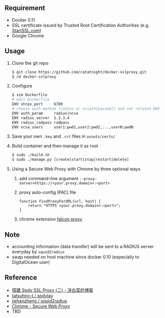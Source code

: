 ## Requirement
+ Docker 0.11
+ SSL certificate issued by Trusted Root Certification Authorities (e.g. [StartSSL.com](https://www.startssl.com))
+ Google Chrome

## Usage
1. Clone the git repo
	
	```bash
	$ git clone https://github.com/catatnight/docker-sslproxy.git
	$ cd docker-sslproxy
	```
2. Configure

	```bash
	$ vim Dockerfile 
	# edit Dockerfile
	ENV shrpx_port     6789
	# choose auth method (radius or ncsa[htpasswd]) and set related ENV values
	ENV auth_param     radius|ncsa
	ENV radius_server  1.2.3.4
	ENV radius_radpass radpass
	ENV ncsa_users     user1:pwd1,user2:pwd2,...,userN:pwdN
	```
3. Save your own ```.key``` and ```.crt``` files in ```assets/certs/```
4. Build container and then manage it as root
	
	```bash
	$ sudo ./build.sh
	$ sudo ./manage.py [create|start|stop|restart|delete]
	```
5. Using a Secure Web Proxy with Chrome by three optional ways
	1. add command-line argument ```--proxy-server=https://<your.proxy.domain>:<port>```
	2. proxy auto-config (PAC) file

		```
		function FindProxyForURL(url, host) { 
			return "HTTPS <your.proxy.domain>:<port>"; 
		}
		```
	3. chrome extension [falcon proxy](https://chrome.google.com/webstore/detail/falcon-proxy/gchhimlnjdafdlkojbffdkogjhhkdepf) 


## Note
+ accounting information (data transfer) will be sent to a RADIUS server everyday by ```squid2radius```
+ swap needed on host machine since docker 0.10 (especially to DigitalOcean user)

## Reference
+ [搭建 Spdy SSL Proxy (二) - 洋白菜的博客](http://blog.chaiyalin.com/2013/07/spdy-ssl-proxy-2.html)
+ [tatsuhiro-t / spdylay](https://github.com/tatsuhiro-t/spdylay)
+ [jiehanzheng / squid2radius](https://github.com/jiehanzheng/squid2radius)
+ [Chrome - Secure Web Proxy](http://www.chromium.org/developers/design-documents/secure-web-proxy)
+ TBD
